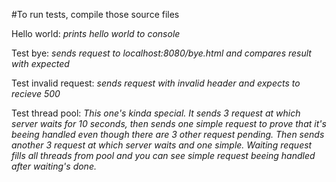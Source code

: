 #To run tests, compile those source files

Hello world:
    *prints hello world to console*
    
Test bye:
    *sends request to localhost:8080/bye.html and compares result with expected*
    
Test invalid request:
    *sends request with invalid header and expects to recieve 500*
    
Test thread pool:
    *This one's kinda special. It sends 3 request at which server waits for 10 seconds,
    then sends one simple request to prove that it's beeing handled even though there are
    3 other request pending. Then sends another 3 request at which server waits and one simple.
    Waiting request fills all threads from pool and you can see simple request beeing handled
    after waiting's done.*    